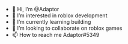 - 👋 Hi, I’m @Adaptor
- 👀 I’m interested in roblox development
- 🌱 I’m currently learning building
- 💞️ I’m looking to collaborate on roblox games
- 📫 How to reach me Adaptor#5349
